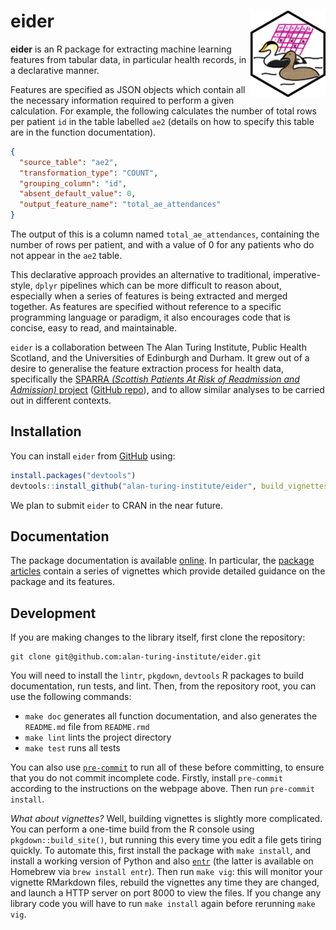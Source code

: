 
<!-- README.md is generated from README.Rmd. Please edit that file -->

# eider <img src="man/figures/eider_hexagon.png" align="right" height="138" style="max-height: 138px" />

<!-- badges: start -->
<!-- badges: end -->

**eider** is an R package for extracting machine learning features from
tabular data, in particular health records, in a declarative manner.

Features are specified as JSON objects which contain all the necessary
information required to perform a given calculation. For example, the
following calculates the number of total rows per patient `id` in the
table labelled `ae2` (details on how to specify this table are in the
function documentation).

``` json
{
  "source_table": "ae2",
  "transformation_type": "COUNT",
  "grouping_column": "id",
  "absent_default_value": 0,
  "output_feature_name": "total_ae_attendances"
}
```

The output of this is a column named `total_ae_attendances`, containing
the number of rows per patient, and with a value of 0 for any patients
who do not appear in the `ae2` table.

This declarative approach provides an alternative to traditional,
imperative-style, `dplyr` pipelines which can be more difficult to
reason about, especially when a series of features is being extracted
and merged together. As features are specified without reference to a
specific programming language or paradigm, it also encourages code that
is concise, easy to read, and maintainable.

`eider` is a collaboration between The Alan Turing Institute, Public
Health Scotland, and the Universities of Edinburgh and Durham. It grew
out of a desire to generalise the feature extraction process for health
data, specifically the [SPARRA *(Scottish Patients At Risk of
Readmission and Admission)*
project](https://www.gov.scot/publications/sparra-made-easy/) ([GitHub
repo](https://github.com/jamesliley/SPARRAv4)), and to allow similar
analyses to be carried out in different contexts.

## Installation

You can install `eider` from [GitHub](https://github.com/) using:

``` r
install.packages("devtools")
devtools::install_github("alan-turing-institute/eider", build_vignettes = TRUE)
```

We plan to submit `eider` to CRAN in the near future.

## Documentation

The package documentation is available
[online](https://alan-turing-institute.github.io/eider/). In particular,
the [package
articles](https://alan-turing-institute.github.io/eider/articles/)
contain a series of vignettes which provide detailed guidance on the
package and its features.

## Development

If you are making changes to the library itself, first clone the
repository:

    git clone git@github.com:alan-turing-institute/eider.git

You will need to install the `lintr`, `pkgdown`, `devtools` R packages
to build documentation, run tests, and lint. Then, from the repository
root, you can use the following commands:

- `make doc` generates all function documentation, and also generates
  the `README.md` file from `README.rmd`
- `make lint` lints the project directory
- `make test` runs all tests

You can also use [`pre-commit`](https://pre-commit.com/) to run all of
these before committing, to ensure that you do not commit incomplete
code. Firstly, install `pre-commit` according to the instructions on the
webpage above. Then run `pre-commit install`.

*What about vignettes?* Well, building vignettes is slightly more
complicated. You can perform a one-time build from the R console using
`pkgdown::build_site()`, but running this every time you edit a file
gets tiring quickly. To automate this, first install the package with
`make install`, and install a working version of Python and also
[`entr`](https://github.com/eradman/entr) (the latter is available on
Homebrew via `brew install entr`). Then run `make vig`: this will
monitor your vignette RMarkdown files, rebuild the vignettes any time
they are changed, and launch a HTTP server on port 8000 to view the
files. If you change any library code you will have to run
`make install` again before rerunning `make vig`.
